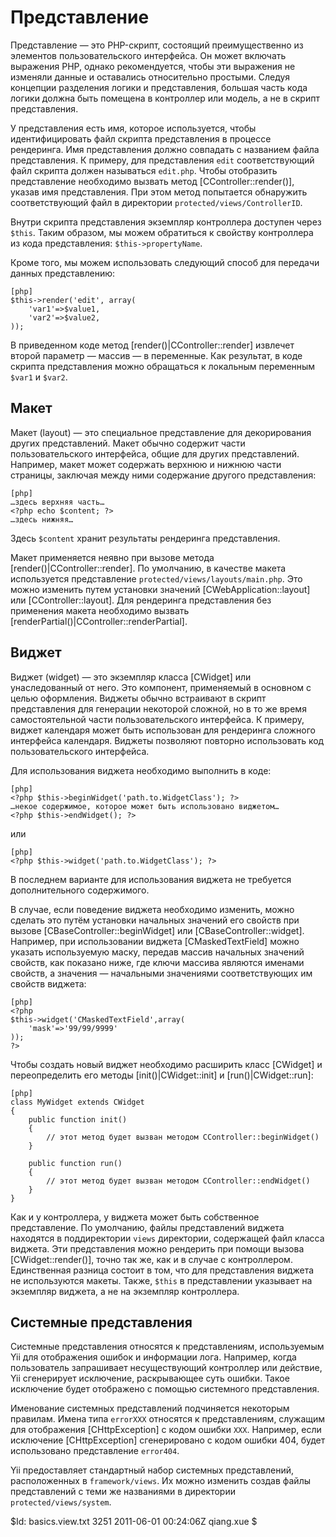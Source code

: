 Представление
=============
Представление — это PHP-скрипт, состоящий преимущественно из элементов
пользовательского интерфейса. Он может включать выражения PHP, однако рекомендуется,
чтобы эти выражения не изменяли данные и оставались относительно простыми.
Следуя концепции разделения логики и представления, большая часть кода логики
должна быть помещена в контроллер или модель, а не в скрипт представления.

У представления есть имя, которое используется, чтобы идентифицировать файл
скрипта представления в процессе рендеринга. Имя представления должно совпадать
с названием файла представления. К примеру, для представления `edit`
соответствующий файл скрипта должен называться `edit.php`. Чтобы отобразить
представление необходимо вызвать метод [CController::render()], указав имя
представления. При этом метод попытается обнаружить соответствующий файл в директории
`protected/views/ControllerID`.

Внутри скрипта представления экземпляр контроллера доступен через `$this`.
Таким образом, мы можем обратиться к свойству контроллера из кода представления:
`$this->propertyName`.

Кроме того, мы можем использовать следующий способ для передачи данных представлению:

~~~
[php]
$this->render('edit', array(
	'var1'=>$value1,
	'var2'=>$value2,
));
~~~

В приведенном коде метод [render()|CController::render] извлечет второй параметр —
массив — в переменные. Как результат, в коде скрипта представления можно
обращаться к локальным переменным `$var1` и `$var2`.

Макет
----------
Макет (layout) — это специальное представление для декорирования других представлений.
Макет обычно содержит части пользовательского интерфейса, общие для других представлений.
Например, макет может содержать верхнюю и нижнюю части страницы, заключая между ними
содержание другого представления:

~~~
[php]
…здесь верхняя часть…
<?php echo $content; ?>
…здесь нижняя…
~~~

Здесь `$content` хранит результаты рендеринга представления.

Макет применяется неявно при вызове метода [render()|CController::render].
По умолчанию,  в качестве макета используется представление
`protected/views/layouts/main.php`. Это можно изменить путем установки значений
[CWebApplication::layout] или [CController::layout]. Для рендеринга представления
без применения макета необходимо вызвать [renderPartial()|CController::renderPartial].


Виджет
------

Виджет (widget) — это экземпляр класса [CWidget] или унаследованный от него.
Это компонент, применяемый в основном с целью оформления. Виджеты обычно
встраивают в скрипт представления для генерации некоторой сложной, но в то же время
самостоятельной части пользовательского интерфейса. К примеру, виджет календаря
может быть использован для рендеринга сложного интерфейса календаря.
Виджеты позволяют повторно использовать код пользовательского интерфейса.

Для использования виджета необходимо выполнить в коде:

~~~
[php]
<?php $this->beginWidget('path.to.WidgetClass'); ?>
…некое содержимое, которое может быть использовано виджетом…
<?php $this->endWidget(); ?>
~~~

или

~~~
[php]
<?php $this->widget('path.to.WidgetClass'); ?>
~~~

В последнем варианте для использования виджета не требуется дополнительного содержимого.

В случае, если поведение виджета необходимо изменить, можно сделать это путём
установки начальных значений его свойств при вызове
[CBaseController::beginWidget] или [CBaseController::widget].
Например, при использовании виджета [CMaskedTextField] можно указать используемую маску,
передав массив начальных значений свойств, как показано ниже, где ключи массива
являются именами свойств, а значения — начальными значениями соответствующих
им свойств виджета:

~~~
[php]
<?php
$this->widget('CMaskedTextField',array(
	'mask'=>'99/99/9999'
));
?>
~~~

Чтобы создать новый виджет необходимо расширить класс [CWidget] и переопределить
его методы [init()|CWidget::init] и [run()|CWidget::run]:

~~~
[php]
class MyWidget extends CWidget
{
	public function init()
	{
		// этот метод будет вызван методом CController::beginWidget()
	}

	public function run()
	{
		// этот метод будет вызван методом CController::endWidget()
	}
}
~~~

Как и у контроллера, у виджета может быть собственное представление.
По умолчанию, файлы представлений виджета находятся в поддиректории
`views` директории, содержащей файл класса виджета. Эти представления можно рендерить
при помощи вызова [CWidget::render()], точно так же, как и в случае с контроллером.
Единственная разница состоит в том, что для представления виджета не используются макеты.
Также, `$this` в представлении указывает на экземпляр виджета, а не на экземпляр
контроллера.

Системные представления
------------------------
Системные представления относятся к представлениям, используемым Yii для
отображения ошибок и информации лога. Например, когда пользователь запрашивает
несуществующий контроллер или действие, Yii сгенерирует исключение, раскрывающее
суть ошибки. Такое исключение будет отображено с помощью системного представления.

Именование системных представлений подчиняется некоторым правилам.
Имена типа `errorXXX` относятся к представлениям, служащим для
отображения [CHttpException] с кодом ошибки `XXX`.
Например, если исключение [CHttpException] сгенерировано с кодом ошибки 404,
будет использовано представление `error404`.

Yii предоставляет стандартный набор системных представлений, расположенных в
`framework/views`. Их можно изменить создав файлы представлений с
теми же названиями в директории `protected/views/system`.

<div class="revision">$Id: basics.view.txt 3251 2011-06-01 00:24:06Z qiang.xue $</div>
